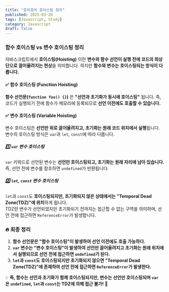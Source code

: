 ```yaml
---
title: "호이호이 호이스팅 정리"
published: 2025-03-20
tags: [Javascript, Study]
category: Javascript
draft: false
---
```

### 함수 호이스팅 vs 변수 호이스팅 정리
자바스크립트에서 **호이스팅(Hoisting)** 이란 **변수와 함수 선언이 실행 전에 코드의 최상단으로 끌어올려지는 현상**을 의미합니다. 하지만 **함수와 변수는 호이스팅되는 방식이 다릅니다.**

#### ✅ **함수 호이스팅 (Function Hoisting)**
**함수 선언문(`function foo() {}`)** 은 **"선언과 초기화가 동시에 호이스팅"** 됩니다. 즉, 코드가 실행되기 전에 함수가 메모리에 등록되므로 **선언 이전에도 호출할 수 있습니다.**

#### ✅ **변수 호이스팅 (Variable Hoisting)**
변수 호이스팅은 **선언만 위로 끌어올려지고, 초기화는 원래 코드 위치에서 실행**됩니다. 변수의 호이스팅 방식은 `var`과 `let`, `const`에 따라 다릅니다.
##### **1️⃣ `var` 변수 호이스팅**
`var` 키워드로 선언된 변수는 **선언만 호이스팅되고, 초기화는 원래 자리에 남아 있습니다.**  
즉, 선언 전에 변수를 참조하면 `undefined`가 반환됩니다.

##### **2️⃣ `let`, `const` 변수 호이스팅**
`let`과 `const`도 **호이스팅되지만, 초기화되지 않은 상태에서는 "Temporal Dead Zone(TDZ)"에 위치**하게 됩니다.  
TDZ란 변수가 선언되었지만 초기화되기 전까지는 접근할 수 없는 구역을 의미하며, 선언 전에 접근하면 `ReferenceError`가 발생합니다.

### 🔥 **최종 정리**
1. **함수 선언문은 "함수 호이스팅"이 발생하여 선언 이전에도 호출 가능하다.**
2. **`var` 변수는 "변수 호이스팅"이 발생하여 선언만 끌어올려지고 초기화는 원래 위치에서 실행되므로 선언 전에 접근하면 `undefined`가 된다.**
3. **`let`과 `const`도 호이스팅되지만 초기화되지 않으면 "Temporal Dead Zone(TDZ)"에 존재하여 선언 전에 접근하면 `ReferenceError`가 발생한다.**

💡 **즉, 함수는 선언과 초기화가 함께 호이스팅되지만, 변수는 선언만 호이스팅되며 `var`은 `undefined`, `let`과 `const`는 TDZ에 의해 접근 불가!** 🚀
